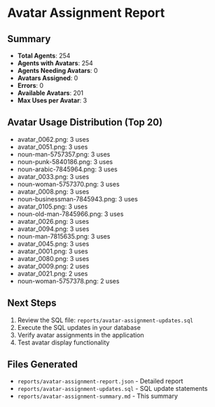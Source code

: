 # Avatar Assignment Report

## Summary
- **Total Agents**: 254
- **Agents with Avatars**: 254
- **Agents Needing Avatars**: 0
- **Avatars Assigned**: 0
- **Errors**: 0
- **Available Avatars**: 201
- **Max Uses per Avatar**: 3

## Avatar Usage Distribution (Top 20)
- avatar_0062.png: 3 uses
- avatar_0051.png: 3 uses
- noun-man-5757357.png: 3 uses
- noun-punk-5840186.png: 3 uses
- noun-arabic-7845964.png: 3 uses
- avatar_0033.png: 3 uses
- noun-woman-5757370.png: 3 uses
- avatar_0008.png: 3 uses
- noun-businessman-7845943.png: 3 uses
- avatar_0105.png: 3 uses
- noun-old-man-7845966.png: 3 uses
- avatar_0026.png: 3 uses
- avatar_0094.png: 3 uses
- noun-man-7815635.png: 3 uses
- avatar_0045.png: 3 uses
- avatar_0001.png: 3 uses
- avatar_0080.png: 3 uses
- avatar_0009.png: 2 uses
- avatar_0021.png: 2 uses
- noun-woman-5757378.png: 2 uses

## Next Steps
1. Review the SQL file: `reports/avatar-assignment-updates.sql`
2. Execute the SQL updates in your database
3. Verify avatar assignments in the application
4. Test avatar display functionality

## Files Generated
- `reports/avatar-assignment-report.json` - Detailed report
- `reports/avatar-assignment-updates.sql` - SQL update statements
- `reports/avatar-assignment-summary.md` - This summary
